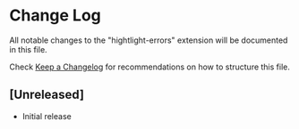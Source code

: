 # Change Log

All notable changes to the "hightlight-errors" extension will be documented in this file.

Check [Keep a Changelog](http://keepachangelog.com/) for recommendations on how to structure this file.

## [Unreleased]

- Initial release